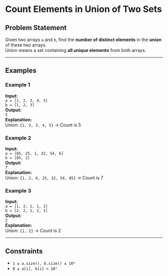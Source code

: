 # Count Elements in Union of Two Sets

## Problem Statement

Given two arrays `a` and `b`, find the **number of distinct elements** in the **union** of these two arrays.  
Union means a set containing **all unique elements** from both arrays.

---

## Examples

### Example 1  
**Input:**  
`a = [1, 2, 3, 4, 5]`  
`b = [1, 2, 3]`  
**Output:**  
`5`  
**Explanation:**  
Union: `{1, 2, 3, 4, 5}` → Count is 5

### Example 2  
**Input:**  
`a = [85, 25, 1, 32, 54, 6]`  
`b = [85, 2]`  
**Output:**  
`7`  
**Explanation:**  
Union: `{1, 2, 6, 25, 32, 54, 85}` → Count is 7

### Example 3  
**Input:**  
`a = [1, 2, 1, 1, 2]`  
`b = [2, 2, 1, 2, 1]`  
**Output:**  
`2`  
**Explanation:**  
Union: `{1, 2}` → Count is 2

---

## Constraints

- `1 ≤ a.size(), b.size() ≤ 10⁶`  
- `0 ≤ a[i], b[i] < 10⁵`
